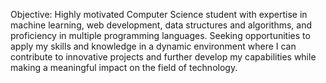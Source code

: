 Objective:
Highly motivated Computer Science student with expertise in machine learning, web development, data structures and algorithms, and proficiency in multiple programming languages. Seeking opportunities to apply my skills and knowledge in a dynamic environment where I can contribute to innovative projects and further develop my capabilities while making a meaningful impact on the field of technology.
